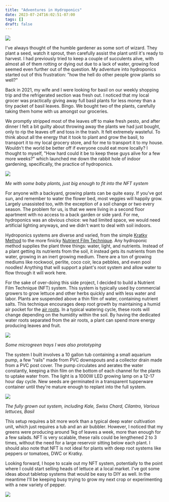 ```yaml
---
title: "Adventures in Hydroponics"
date: 2023-07-24T16:02:51-07:00
tags: []
draft: false
---
```

<img src=/images/hydroponics/green_plants.avif class="center">

I've always thought of the humble gardener as some sort of wizard. They plant a seed, watch it sprout, then carefully assist the plant until it's ready to harvest. I had previously tried to keep a couple of succulents alive, with almost all of them rotting or dying out due to a lack of water, growing food seemed even further out of the question. My adventure into hydroponics started out of this frustration: "how the hell do other people grow plants so well?"


Back in 2021, my wife and I were looking for basil on our weekly shopping trip and the refrigerated section was fresh out. I noticed that my local grocer was practically giving away full basil plants for less money than a tiny packet of basil leaves. Bingo. We bought two of the plants, carefully taking them home with us amongst our groceries.


We promptly stripped most of the leaves off to make fresh pesto, and after dinner I felt a bit guilty about throwing away the plants we had just bought, only to rip the leaves off and toss in the trash. It felt extremely wasteful. To think about all the energy that it took to plant and grow the basil, to transport it to my local grocery store, and for me to transport it to my house. Wouldn't the world be better off if everyone could eat more locally? I thought to myself, "How hard could it be to keep these guys alive for a few more weeks?" which launched me down the rabbit hole of indoor gardening, specifically, the practice of hydroponics.


<img src=/images/hydroponics/me1.avif class="center">


_Me with some baby plants, just big enough to fit into the NFT system_




For anyone with a backyard, growing plants can be quite easy. If you've got sun, and remember to water the flower bed, most veggies will happily grow. Largely unassisted too, with the exception of a soil change or two every season. The problem for us, is that we were living in a second floor apartment with no access to a back garden or side yard. For me, hydroponics was an obvious choice: we had limited space, we would need artificial lighting anyways, and we didn't want to deal with soil indoors.


Hydroponics systems are diverse and varied, from the simple [Kratky Method](https://en.wikipedia.org/wiki/Kratky_method) to the more finicky [Nutrient Film Technique](https://en.wikipedia.org/wiki/Nutrient_film_technique). Any hydroponic method supplies the plant three things: water, light, and nutrients. Instead of a plant getting its nutrients from the soil, it instead gets its nutrients from the water, growing in an inert growing medium. There are a ton of growing mediums like rockwool, perlite, coco coir, leca pebbles, and even pool noodles! Anything that will support a plant's root system and allow water to flow through it will work here.


For the sake of over-doing this side project, I decided to build a Nutrient Film Technique (NFT) system. This system is typically used by commercial growers to grow lettuce and other herbs quickly and with less water and labor. Plants are suspended above a thin film of water, containing nutrient salts. This technique encourages deep root growth by maintaining a humid air pocket for the [air roots](https://en.wikipedia.org/wiki/Aerial_root). In a typical watering cycle, these roots will change depending on the humidity within the soil. By having the dedicated water roots separated from the air roots, a plant can spend more energy producing leaves and fruit.


<img src=/images/hydroponics/micro_greens.avif class="center"/>


_Some microgreen trays I was also prototyping_


The system I built involves a 10 gallon tub containing a small aquarium pump, a few "rails" made from PVC downspouts and a collector drain made from a PVC post cover. The pump circulates and aerates the water constantly, keeping a thin film on the bottom of each channel for the plants to uptake water from. The light is a 1000W LED growing lamp on a 12-17 hour day cycle. New seeds are germinated in a transparent tupperware container until they're mature enough to replant into the full system.


<img src=/images/hydroponics/first_setup.avif class="center"/>


_The fully grown out system, including Kale, Swiss Chard, Cilantro, Various lettuces, Basil_


This setup requires a bit more work than a typical deep water cultivation unit, which just requires a tub and an air bubbler. However, I noticed that my greens were producing around 1kg of leaves a week, more than enough for a few salads. NFT is very scalable, these rails could be lengthened 2 to 3 times, without the need for a large reservoir sitting below each plant. I should also note that NFT is not ideal for plants with deep root systems like peppers or tomatoes, DWC or Kratky.


Looking forward, I hope to scale out my NFT system, potentially to the point where I could start selling heads of lettuce at a local market. I've got some ideas about tabletop systems that would be easy to DIY as well. In the meantime I'll be keeping busy trying to grow my next crop or experimenting with a new variety of pepper.


<img src=/images/hydroponics/me2.avif class="center"/>
